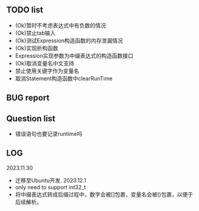 ## **TODO list**
* (Ok)暂时不考虑表达式中有负数的情况
* (Ok)禁止tab输入
* (Ok)测试Expression构造函数的内存泄漏情况
* (Ok)实现析构函数
* Expression实现参数为中缀表达式的构造函数接口
* (Ok)取消变量名中文支持
* 禁止使用关键字作为变量名
* 取消Statement构造函数中clearRunTime
## **BUG report**

## **Question list**
* 错误语句也要记录runtime吗
## **LOG**
2023.11.30
* 迁移至Ubuntu开发.
2023.12.1
* only need to support int32_t
* 将中缀表达式转成后缀过程中，数字会被[]包裹，变量名会被()包裹，以便于后续解析。

